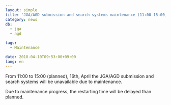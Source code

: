 ```yaml
---
layout: simple
title: 'JGA/AGD submission and search systems maintenance (11:00-15:00, 16th, April)'
category: news
db:
  - jga
  - agd

tags:
  - Maintenance

date: 2018-04-10T09:53:00+09:00
lang: en
---
```


<p>From 11:00 to 15:00 (planned), 16th, April the JGA/AGD submission and search systems will be unavailable due to maintenance.</p>

<p>Due to maintenance progress, the restarting time will be delayed than planned.</p>
